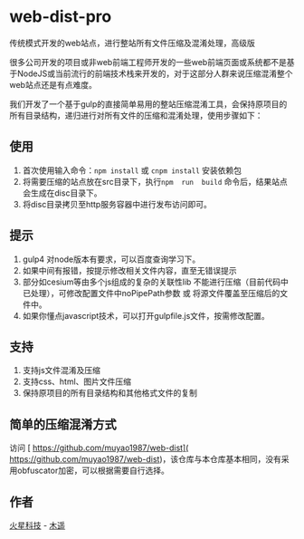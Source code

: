 # web-dist-pro
传统模式开发的web站点，进行整站所有文件压缩及混淆处理，高级版

很多公司开发的项目或非web前端工程师开发的一些web前端页面或系统都不是基于NodeJS或当前流行的前端技术栈来开发的，对于这部分人群来说压缩混淆整个web站点还是有点难度。

我们开发了一个基于gulp的直接简单易用的整站压缩混淆工具，会保持原项目的所有目录结构，递归进行对所有文件的压缩和混淆处理，使用步骤如下：


## 使用
1. 首次使用输入命令：`npm install` 或 `cnpm install`   安装依赖包
2. 将需要压缩的站点放在src目录下，执行`npm  run  build` 命令后，结果站点会生成在disc目录下。
3. 将disc目录拷贝至http服务容器中进行发布访问即可。

## 提示
1. gulp4 对node版本有要求，可以百度查询学习下。
2. 如果中间有报错，按提示修改相关文件内容，直至无错误提示
3. 部分如cesium等由多个js组成的复杂的关联性lib 不能进行压缩（目前代码中已处理），可修改配置文件中noPipePath参数 或 将源文件覆盖至压缩后的文件中。
4. 如果你懂点javascript技术，可以打开gulpfile.js文件，按需修改配置。

## 支持
1. 支持js文件混淆及压缩
2. 支持css、html、图片文件压缩
3. 保持原项目的所有目录结构和其他格式文件的复制
 
## 简单的压缩混淆方式
   访问 [ https://github.com/muyao1987/web-dist]( https://github.com/muyao1987/web-dist)，该仓库与本仓库基本相同，没有采用obfuscator加密，可以根据需要自行选择。

## 作者
  [火星科技](http://marsgis.cn/) - [木遥](https://work.weixin.qq.com/wework_admin/user/h5/qqmail_user_card/vc9b130b6638aebeb7)  